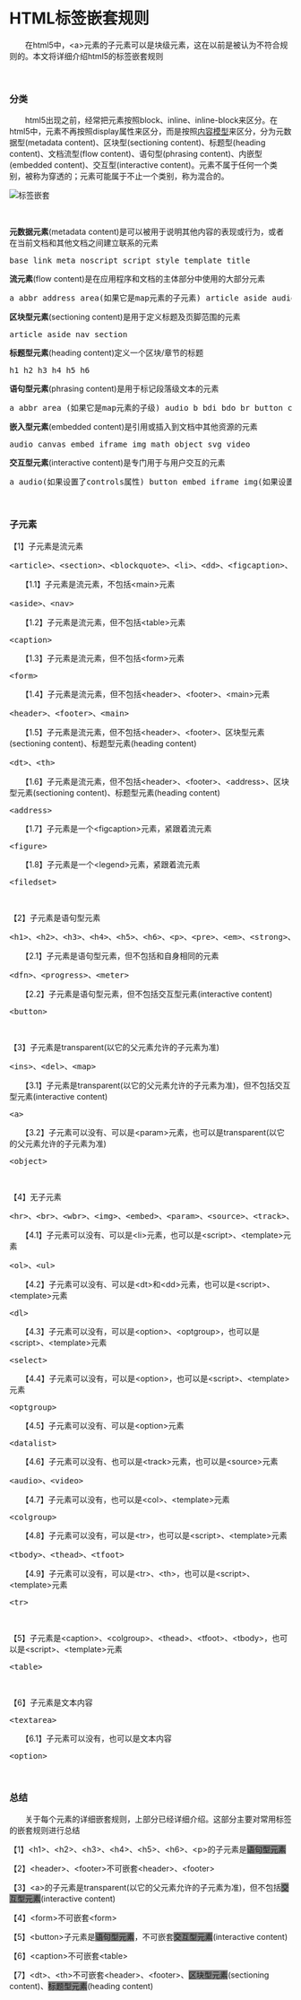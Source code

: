 # HTML标签嵌套规则

 　　在html5中，&lt;a&gt;元素的子元素可以是块级元素，这在以前是被认为不符合规则的。本文将详细介绍html5的标签嵌套规则

&nbsp;

### 分类

 　　html5出现之前，经常把元素按照block、inline、inline-block来区分。在html5中，元素不再按照display属性来区分，而是按照[内容模型](http://www.cnblogs.com/xiaohuochai/p/5046584.html)来区分，分为元数据型(metadata content)、区块型(sectioning content)、标题型(heading content)、文档流型(flow content)、语句型(phrasing content)、内嵌型(embedded content)、交互型(interactive content)。元素不属于任何一个类别，被称为穿透的；元素可能属于不止一个类别，称为混合的。

![标签嵌套](https://pic.xiaohuochai.site/blog/HTML_grammar_tagsNesting.png)

&nbsp;

**元数据元素**(metadata content)是可以被用于说明其他内容的表现或行为，或者在当前文档和其他文档之间建立联系的元素

<div class="cnblogs_code">
<pre>base link meta noscript script style template title</pre>
</div>

**流元素**(flow content)是在应用程序和文档的主体部分中使用的大部分元素

<div class="cnblogs_code">
<pre>a abbr address area(如果它是map元素的子元素) article aside audio b bdi bdo blockquote br button canvas cite code data datalist del dfn div dl em embed fieldset figure footer form h1 h2 h3 h4 h5 h6 header hr i iframe img input ins kbd keygen label main map mark math meter nav noscript object ol output p pre progress q ruby s samp script section select small span strong sub sup svg table template textarea time u ul var video wbr text</pre>
</div>

**区块型元素**(sectioning content)是用于定义标题及页脚范围的元素

<div class="cnblogs_code">
<pre>article aside nav section</pre>
</div>

**标题型元素**(heading content)定义一个区块/章节的标题

<div class="cnblogs_code">
<pre>h1 h2 h3 h4 h5 h6</pre>
</div>

**语句型元素**(phrasing content)是用于标记段落级文本的元素

<div class="cnblogs_code">
<pre>a abbr area (如果它是map元素的子级) audio b bdi bdo br button canvas cite code data datalist del dfn em embed i iframe img input ins kbd keygen label map mark math meter noscript object output progress q ruby s samp script select small span strong sub sup svg template textarea time u var video wbr text</pre>
</div>

**嵌入型元素**(embedded content)是引用或插入到文档中其他资源的元素

<div class="cnblogs_code">
<pre>audio canvas embed iframe img math object svg video</pre>
</div>

**交互型元素**(interactive content)是专门用于与用户交互的元素

<div class="cnblogs_code">
<pre>a audio(如果设置了controls属性) button embed iframe img(如果设置了usemap属性) input(如果type属性不为hidden) keygen label object(如果设置了usemap属性) select textarea video (如果设置了controls属性)</pre>
</div>

&nbsp;

### 子元素

【1】子元素是流元素

<div class="cnblogs_code">
<pre>&lt;article&gt;、&lt;section&gt;、&lt;blockquote&gt;、&lt;li&gt;、&lt;dd&gt;、&lt;figcaption&gt;、&lt;div&gt;、&lt;main&gt;、&lt;td&gt;</pre>
</div>

　　【1.1】子元素是流元素，不包括&lt;main&gt;元素

<div class="cnblogs_code">
<pre>&lt;aside&gt;、&lt;nav&gt;</pre>
</div>

　　【1.2】子元素是流元素，但不包括&lt;table&gt;元素

<div class="cnblogs_code">
<pre>&lt;caption&gt;</pre>
</div>

　　【1.3】子元素是流元素，但不包括&lt;form&gt;元素

<div class="cnblogs_code">
<pre>&lt;form&gt;</pre>
</div>

　　【1.4】子元素是流元素，但不包括&lt;header&gt;、&lt;footer&gt;、&lt;main&gt;元素

<div class="cnblogs_code">
<pre>&lt;header&gt;、&lt;footer&gt;、&lt;main&gt;</pre>
</div>

　　【1.5】子元素是流元素，但不包括&lt;header&gt;、&lt;footer&gt;、区块型元素(sectioning content)、标题型元素(heading content)

<div class="cnblogs_code">
<pre>&lt;dt&gt;、&lt;th&gt;</pre>
</div>

　　【1.6】子元素是流元素，但不包括&lt;header&gt;、&lt;footer&gt;、&lt;address&gt;、区块型元素(sectioning content)、标题型元素(heading content)

<div class="cnblogs_code">
<pre>&lt;address&gt;</pre>
</div>

　　【1.7】子元素是一个&lt;figcaption&gt;元素，紧跟着流元素

<div class="cnblogs_code">
<pre>&lt;figure&gt;</pre>
</div>

　　【1.8】子元素是一个&lt;legend&gt;元素，紧跟着流元素

<div class="cnblogs_code">
<pre>&lt;filedset&gt;</pre>
</div>

&nbsp;

【2】子元素是语句型元素

<div class="cnblogs_code">
<pre>&lt;h1&gt;、&lt;h2&gt;、&lt;h3&gt;、&lt;h4&gt;、&lt;h5&gt;、&lt;h6&gt;、&lt;p&gt;、&lt;pre&gt;、&lt;em&gt;、&lt;strong&gt;、&lt;small&gt;、&lt;s&gt;、&lt;cite&gt;、&lt;q&gt;、&lt;abbr&gt;、&lt;data&gt;、&lt;time&gt;、&lt;code&gt;、&lt;var&gt;、&lt;samp&gt;</span>、&lt;kbd&gt;、&lt;sub&gt;、&lt;sup&gt;、&lt;i&gt;、&lt;b&gt;、&lt;u&gt;、&lt;mark&gt;、&lt;bdi&gt;、&lt;bdo&gt;、&lt;span&gt;、&lt;input&gt;、&lt;output&gt;、&lt;legend&gt;、&lt;label&gt;</pre>
</div>

　　【2.1】子元素是语句型元素，但不包括和自身相同的元素

<div class="cnblogs_code">
<pre>&lt;dfn&gt;、&lt;progress&gt;、&lt;meter&gt;</pre>
</div>

　　【2.2】子元素是语句型元素，但不包括交互型元素(interactive content)

<div class="cnblogs_code">
<pre>&lt;button&gt;</pre>
</div>

&nbsp;

【3】子元素是transparent(以它的父元素允许的子元素为准)

<div class="cnblogs_code">
<pre>&lt;ins&gt;、&lt;del&gt;、&lt;map&gt;</pre>
</div>

　　【3.1】子元素是transparent(以它的父元素允许的子元素为准)，但不包括交互型元素(interactive content)

<div class="cnblogs_code">
<pre>&lt;a&gt;</pre>
</div>

　　【3.2】子元素可以没有、可以是&lt;param&gt;元素，也可以是transparent(以它的父元素允许的子元素为准)

<div class="cnblogs_code">
<pre>&lt;object&gt;</span></pre>
</div>

&nbsp;

【4】无子元素

<div class="cnblogs_code">
<pre>&lt;hr&gt;、&lt;br&gt;、&lt;wbr&gt;、&lt;img&gt;、&lt;embed&gt;、&lt;param&gt;、&lt;source&gt;、&lt;track&gt;、&lt;area&gt;、&lt;col&gt;、&lt;keygen&gt;</pre>
</div>

　　【4.1】子元素可以没有、可以是&lt;li&gt;元素，也可以是&lt;script&gt;、&lt;template&gt;元素

<div class="cnblogs_code">
<pre>&lt;ol&gt;、&lt;ul&gt;</pre>
</div>

　　【4.2】子元素可以没有、可以是&lt;dt&gt;和&lt;dd&gt;元素，也可以是&lt;script&gt;、&lt;template&gt;元素

<div class="cnblogs_code">
<pre>&lt;dl&gt;</pre>
</div>

　　【4.3】子元素可以没有，可以是&lt;option&gt;、&lt;optgroup&gt;，也可以是&lt;script&gt;、&lt;template&gt;元素

<div class="cnblogs_code">
<pre>&lt;select&gt;</span></pre>
</div>

　　【4.4】子元素可以没有，可以是&lt;option&gt;，也可以是&lt;script&gt;、&lt;template&gt;元素

<div class="cnblogs_code">
<pre>&lt;optgroup&gt;</pre>
</div>

　　【4.5】子元素可以没有、可以是&lt;option&gt;元素

<div class="cnblogs_code">
<pre>&lt;datalist&gt;</pre>
</div>

　　【4.6】子元素可以没有、也可以是&lt;track&gt;元素，也可以是&lt;source&gt;元素

<div class="cnblogs_code">
<pre>&lt;audio&gt;、&lt;video&gt;</pre>
</div>

　　【4.7】子元素可以没有，也可以是&lt;col&gt;、&lt;template&gt;元素

<div class="cnblogs_code">
<pre>&lt;colgroup&gt;</pre>
</div>

　　【4.8】子元素可以没有，可以是&lt;tr&gt;，也可以是&lt;script&gt;、&lt;template&gt;元素

<div class="cnblogs_code">
<pre>&lt;tbody&gt;、&lt;thead&gt;、&lt;tfoot&gt;</pre>
</div>

　　【4.9】子元素可以没有，可以是&lt;tr&gt;、&lt;th&gt;，也可以是&lt;script&gt;、&lt;template&gt;元素

<div class="cnblogs_code">
<pre>&lt;tr&gt;</pre>
</div>

&nbsp;

【5】子元素是&lt;caption&gt;、&lt;colgroup&gt;、&lt;thead&gt;、&lt;tfoot&gt;、&lt;tbody&gt;，也可以是&lt;script&gt;、&lt;template&gt;元素

<div class="cnblogs_code">
<pre>&lt;table&gt;</pre>
</div>

&nbsp;

【6】子元素是文本内容

<div class="cnblogs_code">
<pre>&lt;textarea&gt;</pre>
</div>

　　【6.1】子元素可以没有，也可以是文本内容

<div class="cnblogs_code">
<pre>&lt;option&gt;</pre>
</div>

&nbsp;

### 总结

 　　关于每个元素的详细嵌套规则，上部分已经详细介绍。这部分主要对常用标签的嵌套规则进行总结


【1】&lt;h1&gt;、&lt;h2&gt;、&lt;h3&gt;、&lt;h4&gt;、&lt;h5&gt;、&lt;h6&gt;、&lt;p&gt;的子元素是<span style="background-color: #888888;" title="a abbr area (如果它是map元素的子级) audio b bdi bdo br button canvas cite code data datalist del dfn em embed i iframe img input ins kbd keygen label map mark math meter noscript object output progress q ruby s samp script select small span strong sub sup svg template textarea time u var video wbr text">语句型元素</span>

【2】&lt;header&gt;、&lt;footer&gt;不可嵌套&lt;header&gt;、&lt;footer&gt;

【3】&lt;a&gt;的子元素是transparent(以它的父元素允许的子元素为准)，但不包括<span style="background-color: #888888;" title="a audio(如果设置了controls属性) button embed iframe img(如果设置了usemap属性) input(如果type属性不为hidden) keygen label object(如果设置了usemap属性) select textarea video (如果设置了controls属性)">交互型元素</span>(interactive content)

【4】&lt;form&gt;不可嵌套&lt;form&gt;

【5】&lt;button&gt;子元素是<span style="background-color: #888888;" title="a abbr area (如果它是map元素的子级) audio b bdi bdo br button canvas cite code data datalist del dfn em embed i iframe img input ins kbd keygen label map mark math meter noscript object output progress q ruby s samp script select small span strong sub sup svg template textarea time u var video wbr text">语句型元素</span>，不可嵌套<span style="background-color: #888888;" title="a audio(如果设置了controls属性) button embed iframe img(如果设置了usemap属性) input(如果type属性不为hidden) keygen label object(如果设置了usemap属性) select textarea video (如果设置了controls属性)">交互型元素</span>(interactive content)

【6】&lt;caption&gt;不可嵌套&lt;table&gt;

【7】&lt;dt&gt;、&lt;th&gt;不可嵌套&lt;header&gt;、&lt;footer&gt;、<span style="background-color: #888888;" title="article aside nav section">区块型元素</span>(sectioning content)、<span style="background-color: #888888;" title="h1 h2 h3 h4 h5 h6">标题型元素</span>(heading content)

